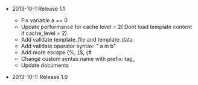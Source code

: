 - 2013-10-1:Release 1.1
	- Fix variable a == 0
	- Update performance for cache level = 2( Dont load template content if cache_level  = 2)
	- Add validate template_file and template_data
	- Add validate operator syntax:  " a in b"
	- Add more escape  \{%, \{$, \{#
	- Change custom syntax name with prefix: tag_
	- Update documents
	
- 2013-10-1: Release 1.0
